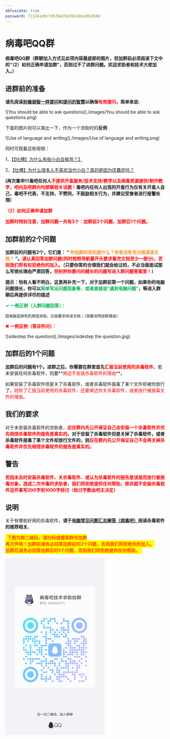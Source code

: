```yaml
---
obfuscate: true
password: f21241d9cfd576425d2b518dad81d560
---
```


# 病毒吧QQ群

**病毒吧QQ群（群聊加入方式见此项内容最底部的图片，但加群前必须阅读下文中的“（2）如何正确申请加群”，否则过不了进群问题。欢迎求助者和技术大佬加入。）**

## **进群前的准备**

**请先阅读[别像弱智一样提问](https://gitee.com/domeeno/Stop-Ask-Questions-The-Stupid-Ways#https://gitee.com/link?target=https%3A%2F%2Fgithub.com%2Fryanhanwu%2FHow-To-Ask-Questions-The-Smart-Way%2Fblob%2Fmaster%2FREADME-zh_CN.md)和[提问的智慧](https://lug.ustc.edu.cn/wiki/doc/smart-questions/)以确保<span style="color: red;">有效提问</span>，简单来说:**

![You should be able to ask questions](./images/You should be able to ask questions.png)

下面的图片则可以类比一下，作为一个求助时的**反例**

![Use of language and writing](./images/Use of language and writing.png)

同时可观看这些视频： 

1、[【【吐槽】为什么有些小白会挨骂？】](https://www.bilibili.com/video/BV18emSYSEct/) 

2、[【吐槽】为什么很多人不喜欢当代小白？真的是因为厌蠢症吗？](https://www.bilibili.com/video/BV1fYx9egEeP/) 

**(再次重申!!!毒吧任何人<span style="color: red;">不提供开盒服务/技术支持/教学以及病毒资源提供/制作教学，吧内及吧群内均禁聊相关话题！</span>毒吧内任何人出现的开盒行为仅有关开盒人自己，毒吧不代表，不支持，不赞同，不鼓励相关行为，并建议受害者进行报警处理）**

**<span style="color: red;">（2）如何正确申请加群</span>**



**<span style="color: red;">加群时特别注意，加群问题一共有3个：加群前2个问题，加群后1个问题。</span>**



## **加群前的2个问题**

**加群前的问题有2个，它们是： “ <span style="color: #F88825;">你加群的目的是什么？你有没有充分阅读该文档？ </span>”。<span style="color: red;">请认真回答加群问题(同时按照导航最开头要求看完文档至少一部分)，否则我们将有权拒绝你的加入。</span>（只要你答的合理我们就会给过的，不必当做面试那么写很长理由严肃回答，<span style="color: red;">但别把你要问的贼长的问题写进入群问题答案里！</span>）**

**提示：怕有人看不明白，这里再补充一下，对于加群前第一个问题，如果你的电脑问题很长，你可以<span style="color: #00B050;">简单写出问题现象等，或者直接说“遇到电脑问题”</span>，等进入群聊后再提供详尽的描述**



**<span style="color: #00B050;">✓ 一例正例（入群问题回答）：</span>**

``因电脑蓝屏死机原因求助，已按要求阅读文档；（简要说明进群理由）``



**<span style="color: red;">✖ 一例反例（答非所问）：</span>**

![sidestep the question](./images/sidestep the question.jpg)

## **加群后的1个问题**

**加群后的问题有1个。**进群之后，你需要在群里首先**<span style="color: red;">汇报当前使用的杀毒软件</span>**。若未安装任何杀毒软件，则要**<span style="color: red;">阐述不安装杀毒软件的理由</span>**。

如果安装了杀毒软件但是关了杀毒软件，或者杀毒软件报毒了某个文件却被你放行了，<span style="color: red;">则除了汇报当前使用的杀毒软件，还要阐述你关杀毒软件，或者放行被报毒文件的理由。</span>

## **我们的要求**

对于未安装杀毒软件的求助者，**<span style="color: red;">应在群内先公开保证自己会安装一个杀毒软件并优先相信杀毒软件的报告是真实的。</span>**对于安装了杀毒软件但是关掉了杀毒软件，或者杀毒软件报毒了某个文件却放行文件的，则**<span style="color: red;">应在群内先公开保证自己不会再关掉杀毒软件并优先相信杀毒软件的报告是真实的。</span>**

## **警告**

**<span style="color: red;">若因未及时安装杀毒软件、关杀毒软件、或认为杀毒软件的报告是误报而放行被报毒对象，造成二次中毒的求助者，我们将拒绝提供任何帮助，除非就不安装杀毒软件这件事写200字到1000字检讨（检讨字数由吧主决定）</span>**

## 说明
关于有哪些好用的杀毒软件，**请于[电脑常见问题汇总解答（病毒吧）](https://docs.qq.com/doc/DSU9mbmt5SHp2YmFS)阅读杀毒软件的推荐相关**。



<span style="color: #FF4500; font-weight: bold; background-color: #FFFF00; padding: 3px 6px; border-radius: 5px;">下图为群二维码，请扫码或搜索群号加群<br>再次声明！加群前请务必回答加群前的2个问题，否则我们将拒绝你的加入。<br>加群后请务必回答加群后的1个问题，否则我们将拒绝提供任何帮助。
</span>

![QR](./images/QR.png)
